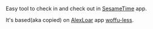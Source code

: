 Easy tool to check in and check out in [SesameTime](https://www.sesametime.com/es/) app.

It's based(aka copied) on [AlexLoar](https://github.com/AlexLoar/woffu-less) app [woffu-less](https://github.com/AlexLoar/woffu-less).

